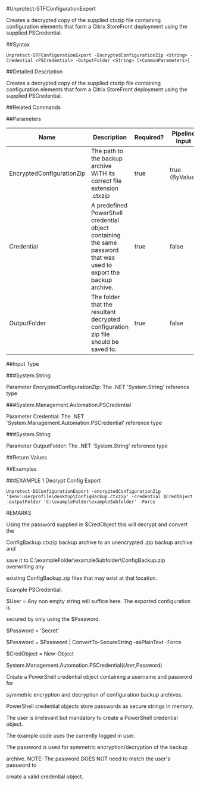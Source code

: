 #Unprotect-STFConfigurationExport
Creates a decrypted copy of the supplied ctxzip file containing configuration elements that form a Citrix StoreFront deployment using the supplied PSCredential.
##Syntax
```Unprotect-STFConfigurationExport -EncryptedConfigurationZip <String> -Credential <PSCredential> -OutputFolder <String> [<CommonParameters>]
```
##Detailed Description
Creates a decrypted copy of the supplied ctxzip file containing configuration elements that form a Citrix StoreFront deployment using the supplied PSCredential.
##Related Commands
##Parameters
|Name|Description|Required?|Pipeline Input||--|--|--|--||EncryptedConfigurationZip|The path to the backup archive WITH its correct file extension .ctxzip|true|true (ByValue)||Credential|A predefined PowerShell credential object containing the same password that was used to export the backup archive.|true|false||OutputFolder|The folder that the resultant decrypted configuration zip file should be saved to.|true|false|##Input Type
###System.String
Parameter EncryptedConfigurationZip: The .NET 'System.String' reference type
###System.Management.Automation.PSCredential
Parameter Credential: The .NET 'System.Management.Automation.PSCredential' reference type
###System.String
Parameter OutputFolder: The .NET 'System.String' reference type
##Return Values
##Examples
###EXAMPLE 1 Decrypt Config Export
```Unprotect-DSConfigurationExport -encryptedConfigurationZip '$env:userprofile\desktop\ConfigBackup.ctxzip' -credential $CredObject -outputFolder 'C:\exampleFolder\exampleSubfolder' -Force
```
REMARKS
Using the password supplied in $CredObject this will decrypt and convert the
ConfigBackup.ctxzip backup archive to an unencrypted .zip backup archive and
save it to C:\exampleFolder\exampleSubfolder\ConfigBackup.zip overwriting any
existing ConfigBackup.zip files that may exist at that location.
Example PSCredential:
$User = Any non empty string will suffice here. The exported configuration is
secured by only using the $Password.
$Password = 'Secret'
$Password = $Password | ConvertTo-SecureString -asPlainText -Force
$CredObject = New-Object
System.Management.Automation.PSCredential($User,$Password)
Create a PowerShell credential object containing a username and password for
symmetric encryption and decryption of configuration backup archives.
PowerShell credential objects store passwords as secure strings in memory.
The user is irrelevant but mandatory to create a PowerShell credential object.
The example code uses the currently logged in user.
The password is used for symmetric encryption/decryption of the backup
archive. NOTE: The password DOES NOT need to match the user's password to
create a valid credential object.
